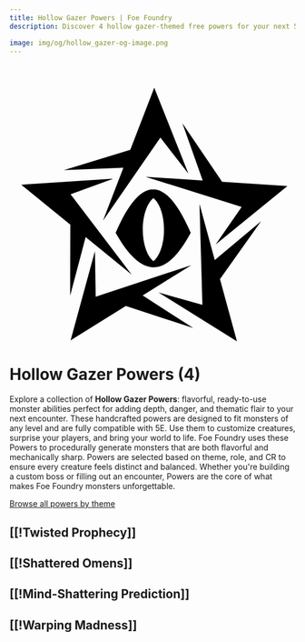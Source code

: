 ```yaml
---
title: Hollow Gazer Powers | Foe Foundry
description: Discover 4 hollow gazer-themed free powers for your next 5E monster.

image: img/og/hollow_gazer-og-image.png
---
```


# <span class="inline-icon" aria-hidden="true"><svg xmlns="http://www.w3.org/2000/svg" viewBox="0 0 512 512"><path d="M259.125 16.938 216.22 128.094 97.343 164.25l106.53-4.22-36.436 94.407L270.156 106.25l50.22 64.406-61.25-153.72zm50.406 63.687 36.376 102.28-102.344-6.75 172.063 53.876-46.5 67.126 128.47-104.28-116.94-7.69-71.124-104.56zm-123.467 98.97L20.97 190.437l87.936 71.375-.375 127.125 27.75-104.907 82.345 66.845L109.345 207.5l76.718-27.906zm71.156 18.968c-22.404 0-44.817 25.943-67.22 77.875 43.462 77.53 88.133 86.365 134.438 0-22.403-51.93-44.816-77.875-67.22-77.875zm.405 15.687c11.05 8.62 19 30.54 19 56.438 0 25.896-7.95 47.818-19 56.437-11.05-8.62-19-30.54-19-56.438 0-25.896 7.95-47.818 19-56.437zm82.53 10.594 5.19 180.22L266.75 383l140.47 87.438-30.408-111.313 73.563-103.47-82.875 69.376-27.344-100.186zM152.94 309.03l-43.594 159.595 98.906-61.53 120.656 39.436-90.5-58.217 87.094-54.188-171.22 56.53-1.343-81.624z"/></svg></span> Hollow Gazer Powers (4)

Explore a collection of **Hollow Gazer Powers**: flavorful, ready-to-use monster abilities perfect for adding depth, danger, and thematic flair to your next encounter. These handcrafted powers are designed to fit monsters of any level and are fully compatible with 5E. Use them to customize creatures, surprise your players, and bring your world to life. Foe Foundry uses these Powers to procedurally generate monsters that are both flavorful and mechanically sharp. Powers are selected based on theme, role, and CR to ensure every creature feels distinct and balanced. Whether you're building a custom boss or filling out an encounter, Powers are the core of what makes Foe Foundry monsters unforgettable.  

  
[Browse all powers by theme](all.md)

[[!Twisted Prophecy]]
---

[[!Shattered Omens]]
---

[[!Mind-Shattering Prediction]]
---

[[!Warping Madness]]
---
